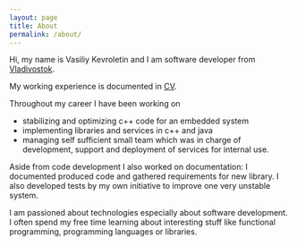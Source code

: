 ```yaml
---
layout: page
title: About
permalink: /about/
---
```



Hi, my name is Vasiliy Kevroletin and I am software developer from
[Vladivostok](https://en.wikipedia.org/wiki/Vladivostok).

My working experience is documented in [CV](https://drive.google.com/drive/u/0/folders/0B36IYx_6MNY6TXN4M1A1bEJ3d1E).

Throughout my career I have been working on
* stabilizing and optimizing c++ code for an embedded system
* implementing libraries and services in c++ and java
* managing self sufficient small team which was in charge of development,
  support and deployment of services for internal use.

Aside from code development I also worked on documentation: I documented
produced code and gathered requirements for new library. I also developed tests
by my own initiative to improve one very unstable system.

I am passioned about technologies especially about software development. I
often spend my free time learning about interesting stuff like
functional programming, programming languages or libraries.
